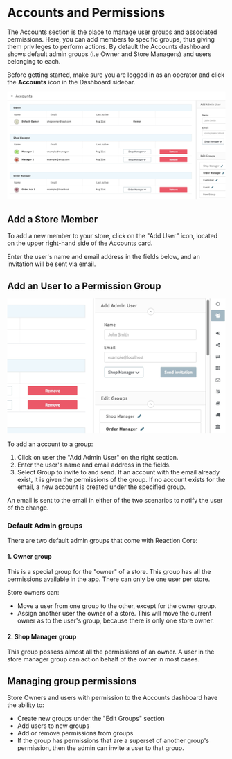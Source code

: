 # Accounts and Permissions

The Accounts section is the place to manage user groups and associated permissions. Here, you can add members to specific groups, thus giving them privileges to perform actions. By default the Accounts dashboard shows default admin groups (i.e Owner and Store Managers) and users belonging to each.

Before getting started, make sure you are logged in as an operator and click the <i class="font-icon fa fa-users"></i> **Accounts** icon in the Dashboard sidebar.

![](/assets/admin-accounts-dashboard-groups.png "Accounts Dashboard showing default admin groups and an admin created group")

## Add a Store Member

To add a new member to your store, click on the "Add User" icon, located on the upper right-hand side of the Accounts card.

Enter the user's name and email address in the fields below, and an invitation will be sent via email.

## Add an User to a Permission Group

![](/assets/admin-accounts-dashboard-add-user.png "Reaction Commerce Dashboard")

To add an account to a group:

1.  Click on user the "Add Admin User" on the right section.
2.  Enter the user's name and email address in the fields.
3.  Select Group to invite to and send. If an account with the email already exist, it is given the permissions of the group. If no account exists for the email, a new account is created under the specified group.

An email is sent to the email in either of the two scenarios to notify the user of the change.

### Default Admin groups

There are two default admin groups that come with Reaction Core:

#### 1. Owner group

This is a special group for the "owner" of a store. This group has all the permissions available in the app. There can only be one user per store.

Store owners can:

- Move a user from one group to the other, except for the owner group.
- Assign another user the owner of a store. This will move the current owner as to the user's group, because there is only one store owner.

#### 2. Shop Manager group

This group possess almost all the permissions of an owner. A user in the store manager group can act on behalf of the owner in most cases.

## Managing group permissions

Store Owners and users with permission to the Accounts dashboard have the ability to:

- Create new groups under the "Edit Groups" section
- Add users to new groups
- Add or remove permissions from groups
- If the group has permissions that are a superset of another group's permission, then the admin can invite a user to that group.
